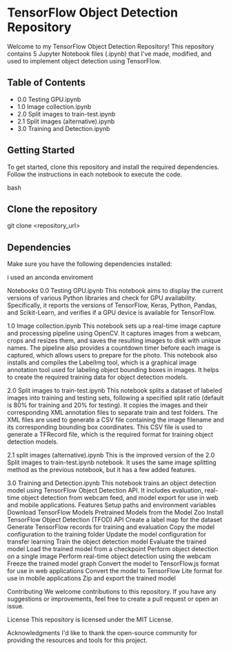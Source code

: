 # TensorFlow Object Detection Repository

Welcome to my TensorFlow Object Detection Repository! This repository contains 5 Jupyter Notebook files (.ipynb) that I've made, modified, and used to implement object detection using TensorFlow.

## Table of Contents
- 0.0 Testing GPU.ipynb
- 1.0 Image collection.ipynb
- 2.0 Split images to train-test.ipynb
- 2.1 Split images (alternative).ipynb
- 3.0 Training and Detection.ipynb

## Getting Started
To get started, clone this repository and install the required dependencies. Follow the instructions in each notebook to execute the code.

bash
## Clone the repository
git clone <repository_url>


## Dependencies
Make sure you have the following dependencies installed:

i used an anconda enviroment 


Notebooks
0.0 Testing GPU.ipynb
This notebook aims to display the current versions of various Python libraries and check for GPU availability. Specifically, it reports the versions of TensorFlow, Keras, Python, Pandas, and Scikit-Learn, and verifies if a GPU device is available for TensorFlow.

1.0 Image collection.ipynb
This notebook sets up a real-time image capture and processing pipeline using OpenCV. It captures images from a webcam, crops and resizes them, and saves the resulting images to disk with unique names. The pipeline also provides a countdown timer before each image is captured, which allows users to prepare for the photo. This notebook also installs and compiles the LabelImg tool, which is a graphical image annotation tool used for labeling object bounding boxes in images. It helps to create the required training data for object detection models.

2.0 Split images to train-test.ipynb
This notebook splits a dataset of labeled images into training and testing sets, following a specified split ratio (default is 80% for training and 20% for testing). It copies the images and their corresponding XML annotation files to separate train and test folders. The XML files are used to generate a CSV file containing the image filename and its corresponding bounding box coordinates. This CSV file is used to generate a TFRecord file, which is the required format for training object detection models.

2.1 split images (alternative).ipynb
This is the improved version of the 2.0 Split images to train-test.ipynb notebook. It uses the same image splitting method as the previous notebook, but it has a few added features.

3.0 Training and Detection.ipynb
This notebook trains an object detection model using TensorFlow Object Detection API. It includes evaluation, real-time object detection from webcam feed, and model export for use in web and mobile applications.
Features
    Setup paths and environment variables
    Download TensorFlow Models Pretrained Models from the Model Zoo
    Install TensorFlow Object Detection (TFOD) API
    Create a label map for the dataset
    Generate TensorFlow records for training and evaluation
    Copy the model configuration to the training folder
    Update the model configuration for transfer learning
    Train the object detection model
    Evaluate the trained model
    Load the trained model from a checkpoint
    Perform object detection on a single image
    Perform real-time object detection using the webcam
    Freeze the trained model graph
    Convert the model to TensorFlow.js format for use in web applications
    Convert the model to TensorFlow Lite format for use in mobile applications
    Zip and export the trained model

Contributing
We welcome contributions to this repository. If you have any suggestions or improvements, feel free to create a pull request or open an issue.

License
This repository is licensed under the MIT License.

Acknowledgments
I'd like to thank the open-source community for providing the resources and tools for this project.
